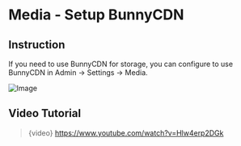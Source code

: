 # Media - Setup BunnyCDN    

## Instruction

If you need to use BunnyCDN for storage, you can configure to use BunnyCDN in Admin -> Settings -> Media.

![Image](https://farm66.staticflickr.com/65535/52335345361_fc00512c77_b.jpg)

## Video Tutorial

> {video} https://www.youtube.com/watch?v=Hlw4erp2DGk

